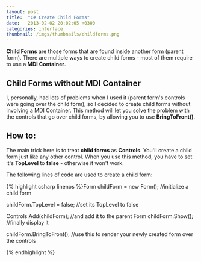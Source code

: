 ```yaml
---
layout: post
title:  "C# Create Child Forms"
date:   2013-02-02 20:02:05 +0300
categories: interface
thumbnail: /imgs/thumbnails/childforms.png
---
```


**Child Forms** are those forms that are found inside another form (parent form). There are multiple ways to create child forms - most of them require to use a **MDI Container**.  
  

## Child Forms without MDI Container

I, personally, had lots of problems when I used it (parent form's controls were going over the child form), so I decided to create child forms without involving a MDI Container. This method will let you solve the problem with the controls that go over child forms, by allowing you to use **BringToFront()**.  

## How to:

The main trick here is to treat **child forms** as **Controls**. You'll create a child form just like any other control. When you use this method, you have to set it's **TopLevel** to **false** - otherwise it won't work.

The following lines of code are used to create a child form:

{% highlight csharp linenos %}Form childForm = new Form(); //initialize a child form

childForm.TopLevel = false; //set its TopLevel to false

Controls.Add(childForm); //and add it to the parent Form
childForm.Show(); //finally display it

childForm.BringToFront(); //use this to render your newly created form over the controls

{% endhighlight %}